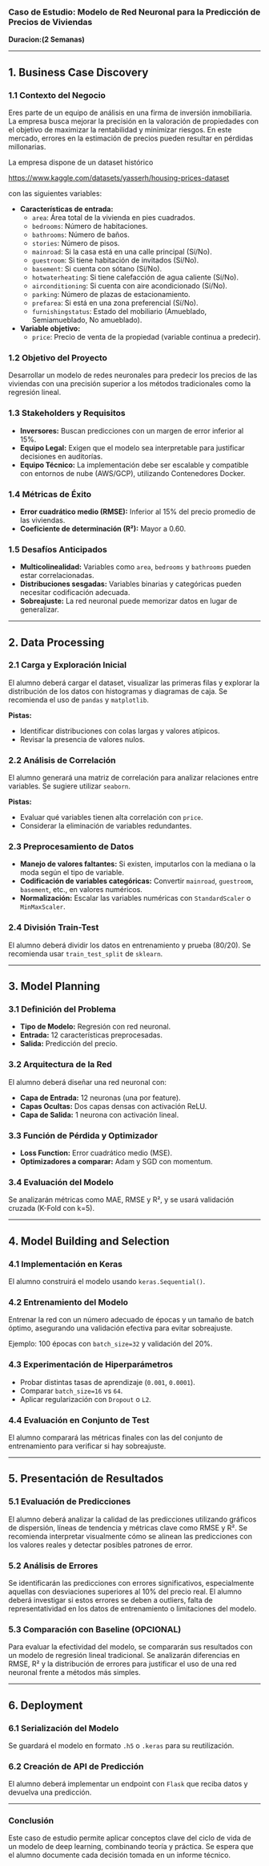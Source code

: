 ### **Caso de Estudio: Modelo de Red Neuronal para la Predicción de Precios de Viviendas**
**Duracion:(2 Semanas)**  


---

## **1. Business Case Discovery**  
### **1.1 Contexto del Negocio**  
Eres parte de un equipo de análisis en una firma de inversión inmobiliaria. La empresa busca mejorar la precisión en la valoración de propiedades con el objetivo de maximizar la rentabilidad y minimizar riesgos. En este mercado, errores en la estimación de precios pueden resultar en pérdidas millonarias.

La empresa dispone de un dataset histórico

https://www.kaggle.com/datasets/yasserh/housing-prices-dataset

con las siguientes variables: 

- **Características de entrada:**  
  - `area`: Área total de la vivienda en pies cuadrados.  
  - `bedrooms`: Número de habitaciones.  
  - `bathrooms`: Número de baños.  
  - `stories`: Número de pisos.  
  - `mainroad`: Si la casa está en una calle principal (Sí/No).  
  - `guestroom`: Si tiene habitación de invitados (Sí/No).  
  - `basement`: Si cuenta con sótano (Sí/No).  
  - `hotwaterheating`: Si tiene calefacción de agua caliente (Sí/No).  
  - `airconditioning`: Si cuenta con aire acondicionado (Sí/No).  
  - `parking`: Número de plazas de estacionamiento.  
  - `prefarea`: Si está en una zona preferencial (Sí/No).  
  - `furnishingstatus`: Estado del mobiliario (Amueblado, Semiamueblado, No amueblado).  
- **Variable objetivo:**  
  - `price`: Precio de venta de la propiedad (variable continua a predecir).  

### **1.2 Objetivo del Proyecto**  
Desarrollar un modelo de redes neuronales para predecir los precios de las viviendas con una precisión superior a los métodos tradicionales como la regresión lineal.

### **1.3 Stakeholders y Requisitos**  
- **Inversores:** Buscan predicciones con un margen de error inferior al 15%.
- **Equipo Legal:** Exigen que el modelo sea interpretable para justificar decisiones en auditorías.
- **Equipo Técnico:** La implementación debe ser escalable y compatible con entornos de nube (AWS/GCP), utilizando Contenedores Docker.


### **1.4 Métricas de Éxito**  
- **Error cuadrático medio (RMSE):** Inferior al 15% del precio promedio de las viviendas.  
- **Coeficiente de determinación (R²):** Mayor a 0.60.  


### **1.5 Desafíos Anticipados**  
- **Multicolinealidad:** Variables como `area`, `bedrooms` y `bathrooms` pueden estar correlacionadas.
- **Distribuciones sesgadas:** Variables binarias y categóricas pueden necesitar codificación adecuada.
- **Sobreajuste:** La red neuronal puede memorizar datos en lugar de generalizar.

---

## **2. Data Processing**  
### **2.1 Carga y Exploración Inicial**  
El alumno deberá cargar el dataset, visualizar las primeras filas y explorar la distribución de los datos con histogramas y diagramas de caja. Se recomienda el uso de `pandas` y `matplotlib`.

**Pistas:**
- Identificar distribuciones con colas largas y valores atípicos.
- Revisar la presencia de valores nulos.

### **2.2 Análisis de Correlación**  
El alumno generará una matriz de correlación para analizar relaciones entre variables. Se sugiere utilizar `seaborn`.

**Pistas:**
- Evaluar qué variables tienen alta correlación con `price`.
- Considerar la eliminación de variables redundantes.

### **2.3 Preprocesamiento de Datos**  
- **Manejo de valores faltantes:** Si existen, imputarlos con la mediana o la moda según el tipo de variable.
- **Codificación de variables categóricas:** Convertir `mainroad`, `guestroom`, `basement`, etc., en valores numéricos.
- **Normalización:** Escalar las variables numéricas con `StandardScaler` o `MinMaxScaler`. 

### **2.4 División Train-Test**  
El alumno deberá dividir los datos en entrenamiento y prueba (80/20). Se recomienda usar `train_test_split` de `sklearn`.

---

## **3. Model Planning**  
### **3.1 Definición del Problema**  
- **Tipo de Modelo:** Regresión con red neuronal.
- **Entrada:** 12 características preprocesadas.
- **Salida:** Predicción del precio.

### **3.2 Arquitectura de la Red**  
El alumno deberá diseñar una red neuronal con:
- **Capa de Entrada:** 12 neuronas (una por feature).
- **Capas Ocultas:** Dos capas densas con activación ReLU.
- **Capa de Salida:** 1 neurona con activación lineal.

### **3.3 Función de Pérdida y Optimizador**  
- **Loss Function:** Error cuadrático medio (MSE).
- **Optimizadores a comparar:** Adam y SGD con momentum.

### **3.4 Evaluación del Modelo**  
Se analizarán métricas como MAE, RMSE y R², y se usará validación cruzada (K-Fold con k=5).

---

## **4. Model Building and Selection**  
### **4.1 Implementación en Keras**  
El alumno construirá el modelo usando `keras.Sequential()`.

### **4.2 Entrenamiento del Modelo**  
Entrenar la red con un número adecuado de épocas y un tamaño de batch óptimo, asegurando una validación efectiva para evitar sobreajuste.

Ejemplo: 100 épocas con `batch_size=32` y validación del 20%.

### **4.3 Experimentación de Hiperparámetros**  
- Probar distintas tasas de aprendizaje (`0.001`, `0.0001`).
- Comparar `batch_size=16` vs `64`.
- Aplicar regularización con `Dropout` o `L2`.

### **4.4 Evaluación en Conjunto de Test**  
El alumno comparará las métricas finales con las del conjunto de entrenamiento para verificar si hay sobreajuste.

---

## **5. Presentación de Resultados**  

### **5.1 Evaluación de Predicciones**  
El alumno deberá analizar la calidad de las predicciones utilizando gráficos de dispersión, líneas de tendencia y métricas clave como RMSE y R². Se recomienda interpretar visualmente cómo se alinean las predicciones con los valores reales y detectar posibles patrones de error.  

### **5.2 Análisis de Errores**  
Se identificarán las predicciones con errores significativos, especialmente aquellas con desviaciones superiores al 10% del precio real. El alumno deberá investigar si estos errores se deben a outliers, falta de representatividad en los datos de entrenamiento o limitaciones del modelo.  

### **5.3 Comparación con Baseline (OPCIONAL)**  
Para evaluar la efectividad del modelo, se compararán sus resultados con un modelo de regresión lineal tradicional. Se analizarán diferencias en RMSE, R² y la distribución de errores para justificar el uso de una red neuronal frente a métodos más simples.

---

## **6. Deployment**  
### **6.1 Serialización del Modelo**  
Se guardará el modelo en formato `.h5` o `.keras` para su reutilización.

### **6.2 Creación de API de Predicción**  
El alumno deberá implementar un endpoint con `Flask` que reciba datos y devuelva una predicción.


---

### **Conclusión**  
Este caso de estudio permite aplicar conceptos clave del ciclo de vida de un modelo de deep learning, combinando teoría y práctica. Se espera que el alumno documente cada decisión tomada en un informe técnico.

